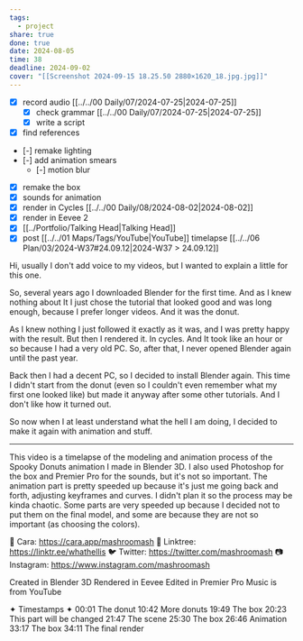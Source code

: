 ```yaml
---
tags:
  - project
share: true
done: true
date: 2024-08-05
time: 38
deadline: 2024-09-02
cover: "[[Screenshot 2024-09-15 18.25.50 2880×1620_18.jpg.jpg]]"
---
```

- [x] record audio [[../../00 Daily/07/2024-07-25|2024-07-25]]
	- [x] check grammar [[../../00 Daily/07/2024-07-25|2024-07-25]]
	- [x] write a script
- [x] find references
- [-] remake lighting
- [-] add animation smears
	- [-] motion blur
- [x] remake the box
- [x] sounds for animation
- [x] render in Cycles [[../../00 Daily/08/2024-08-02|2024-08-02]]
- [x] render in Eevee 2
- [x] [[../Portfolio/Talking Head|Talking Head]] 
- [x] post [[../../01 Maps/Tags/YouTube|YouTube]] timelapse [[../../06 Plan/03/2024-W37#24.09.12|2024-W37 > 24.09.12]]

Hi, usually I don't add voice to my videos, but I wanted to explain a little for this one.

So, several years ago I downloaded Blender for the first time. And as I knew nothing about It I just chose the tutorial that looked good and was long enough, because I prefer longer videos. And it was the donut. 

As I knew nothing I just followed it exactly as it was, and I was pretty happy with the result. But then I rendered it. In cycles. And It took like an hour or so because I had a very old PC. So, after that, I never opened Blender again until the past year.

Back then I had a decent PC, so I decided to install Blender again. This time I didn't start from the donut (even so I couldn't even remember what my first one looked like) but made it anyway after some other tutorials. And I don't like how it turned out.

So now when I at least understand what the hell I am doing, I decided to make it again with animation and stuff.

---

This video is a timelapse of the modeling and animation process of the Spooky Donuts animation I made in Blender 3D. I also used Photoshop for the box and Premier Pro for the sounds, but it's not so important.
The animation part is pretty speeded up because it's just me going back and forth, adjusting keyframes and curves. I didn't plan it so the process may be kinda chaotic.
Some parts are very speeded up because I decided not to put them on the final model, and some are because they are not so important (as choosing the colors).

💖 Cara: https://cara.app/mashroomash
🌱 Linktree: https://linktr.ee/whathellis
🐦 Twitter: https://twitter.com/mashroomash
📷 Instagram: https://www.instagram.com/mashroomash

Created in Blender 3D
Rendered in Eevee
Edited in Premier Pro
Music is from YouTube 

✦ Timestamps ✦
00:01 The donut
10:42 More donuts
19:49 The box
20:23 This part will be changed 
21:47 The scene
25:30 The box
26:46 Animation
33:17 The box
34:11 The final render
